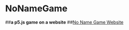 # NoNameGame
##**a p5.js game on a website**
##[No Name Game Website](https://notpaavan.github.io/NoNameGame/)
